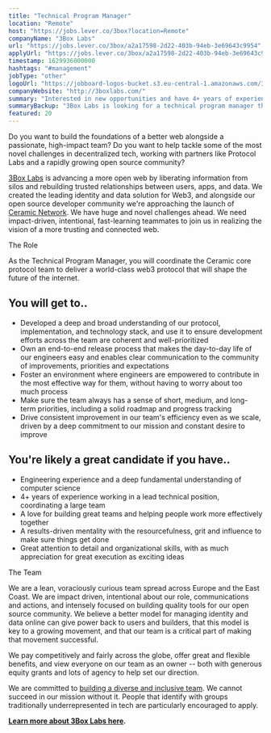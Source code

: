 ```yaml
---
title: "Technical Program Manager"
location: "Remote"
host: "https://jobs.lever.co/3box?location=Remote"
companyName: "3Box Labs"
url: "https://jobs.lever.co/3box/a2a17598-2d22-403b-94eb-3e69643c9954"
applyUrl: "https://jobs.lever.co/3box/a2a17598-2d22-403b-94eb-3e69643c9954/apply"
timestamp: 1629936000000
hashtags: "#management"
jobType: "other"
logoUrl: "https://jobboard-logos-bucket.s3.eu-central-1.amazonaws.com/3box-labs"
companyWebsite: "http://3boxlabs.com/"
summary: "Interested in new opportunities and have 4+ years of experience working in a lead technical position, coordinating a large team? 3Box Labs has a job opening for a technical program manager."
summaryBackup: "3Box Labs is looking for a technical program manager that has #management, #qa."
featured: 20
---
```


Do you want to build the foundations of a better web alongside a passionate, high-impact team? Do you want to help tackle some of the most novel challenges in decentralized tech, working with partners like Protocol Labs and a rapidly growing open source community?

[3Box Labs](http://3boxlabs.com) is advancing a more open web by liberating information from silos and rebuilding trusted relationships between users, apps, and data. We created the leading identity and data solution for Web3, and alongside our open source developer community we're approaching the launch of [Ceramic Network](http://ceramic.network). We have huge and novel challenges ahead. We need impact-driven, intentional, fast-learning teammates to join us in realizing the vision of a more trusting and connected web.

The Role

As the Technical Program Manager, you will coordinate the Ceramic core protocol team to deliver a world-class web3 protocol that will shape the future of the internet.

## You will get to..

*   Developed a deep and broad understanding of our protocol, implementation, and technology stack, and use it to ensure development efforts across the team are coherent and well-prioritized
*   Own an end-to-end release process that makes the day-to-day life of our engineers easy and enables clear communication to the community of improvements, priorities and expectations
*   Foster an environment where engineers are empowered to contribute in the most effective way for them, without having to worry about too much process
*   Make sure the team always has a sense of short, medium, and long-term priorities, including a solid roadmap and progress tracking
*   Drive consistent improvement in our team's efficiency even as we scale, driven by a deep commitment to our mission and constant desire to improve

## You're likely a great candidate if you have..

*   Engineering experience and a deep fundamental understanding of computer science
*   4+ years of experience working in a lead technical position, coordinating a large team
*   A love for building great teams and helping people work more effectively together
*   A results-driven mentality with the resourcefulness, grit and influence to make sure things get done
*   Great attention to detail and organizational skills, with as much appreciation for great execution as exciting ideas

The Team

We are a lean, voraciously curious team spread across Europe and the East Coast. We are impact driven, intentional about our role, communications and actions, and intensely focused on building quality tools for our open source community. We believe a better model for managing identity and data online can give power back to users and builders, that this model is key to a growing movement, and that our team is a critical part of making that movement successful.

We pay competitively and fairly across the globe, offer great and flexible benefits, and view everyone on our team as an owner -- both with generous equity grants and lots of agency to help set our direction.

We are committed to [building a diverse and inclusive team](https://www.notion.so/threebox/About-3Box-Labs-7100eadf86624b1ba00793da29a08711#fd55a523870040cb91b83e22dd73c49f). We cannot succeed in our mission without it. People that identify with groups traditionally underrepresented in tech are particularly encouraged to apply. 

[**Learn more about 3Box Labs here**](https://www.notion.so/threebox/About-3Box-Labs-7100eadf86624b1ba00793da29a08711)**.**
